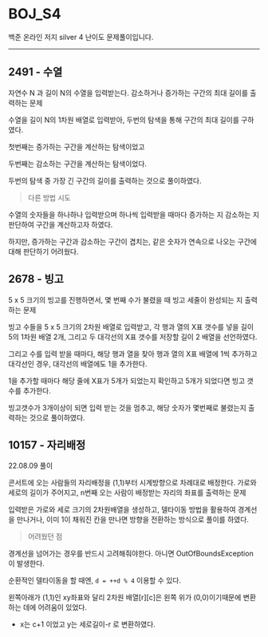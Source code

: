 # BOJ_S4
백준 온라인 저지 silver 4 난이도 문제풀이입니다.

---

## 2491 - 수열

자연수 N 과 길이 N의 수열을 입력받는다. 감소하거나 증가하는 구간의 최대 길이를 출력하는 문제

수열을 길이 N의 1차원 배열로 입력받아, 두번의 탐색을 통해 구간의 최대 길이를 구하였다. 

첫번째는 증가하는 구간을 계산하는 탐색이었고

두번째는 감소하는 구간을 계산하는 탐색이었다.

두번의 탐색 중 가장 긴 구간의 길이를 출력하는 것으로 풀이하였다.

> 다른 방법 시도

수열의 숫자들을 하나하나 입력받으며 하나씩 입력받을 때마다 증가하는 지 감소하는 지 판단하여 구간을 계산하고자 하였다.

하지만, 증가하는 구간과 감소하는 구간이 겹치는, 같은 숫자가 연속으로 나오는 구간에 대해 판단하기 어려웠다.

## 2678 - 빙고

5 x 5 크기의 빙고를 진행하면서, 몇 번째 수가 불렸을 때 빙고 세줄이 완성되는 지 출력하는 문제

빙고 수들을 5 x 5 크기의 2차원 배열로 입력받고, 각 행과 열의 X표 갯수를 넣을 길이 5의 1차원 배열 2개, 그리고 두 대각선의 X표 갯수를 저장할 길이 2 배열을 선언하였다.

그리고 수를 입력 받을 때마다, 해당 행과 열을 찾아 행과 열의 X표 배열에 1씩 추가하고 대각선인 경우, 대각선의 배열에도 1을 추가한다.

1을 추가할 때마다 해당 줄에 X표가 5개가 되었는지 확인하고 5개가 되었다면 빙고 갯수를 추가한다.

빙고갯수가 3개이상이 되면 입력 받는 것을 멈추고, 해당 숫자가 몇번째로 불렸는지 출력하는 것으로 풀이하였다.

## 10157 - 자리배정

22.08.09 풀이

콘서트에 오는 사람들의 자리배정을 (1,1)부터 시계방향으로 차례대로 배정한다. 가로와 세로의 길이가 주어지고, n번째 오는 사람이 배정받는 자리의 좌표를 출력하는 문제

입력받은 가로와 세로 크기의 2차원배열을 생성하고, 델타이동 방법을 활용하여 경계선을 만나거나, 이미 1이 채워진 칸을 만나면 방향을 전환하는 방식으로 풀이를 하였다.

> 어려웠던 점

경계선을 넘어가는 경우를 반드시 고려해줘야한다. 아니면 OutOfBoundsException이 발생한다.

순환적인 델타이동을 할 때엔, `d = ++d % 4` 이용할 수 있다.

왼쪽아래가 (1,1)인 xy좌표와 달리 2차원 배열[r][c]은 왼쪽 위가 (0,0)이기때문에 변환하는 데에 어려움이 있었다. 
- x는 c+1 이었고 y는 세로길이-r 로 변환하였다.